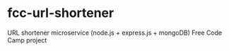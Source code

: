 # fcc-url-shortener
URL shortener microservice (node.js + express.js + mongoDB) Free Code Camp project
